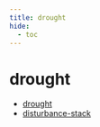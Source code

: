 ```yaml
---
title: drought
hide:
  - toc
---
```


# drought

- [drought](/library/data/drought/)  
  <small></small>
- [disturbance-stack](/library/data/disturbance-stack/)  
  <small></small>